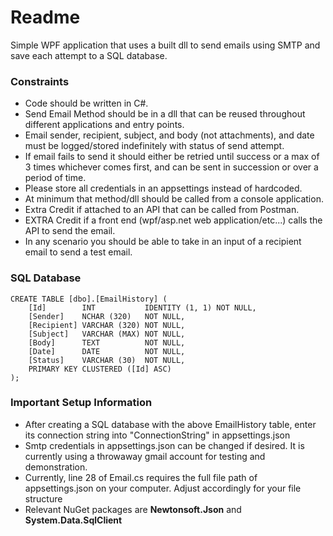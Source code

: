 # Readme
Simple WPF application that uses a built dll to send emails using SMTP and save each attempt to a SQL database.

### Constraints
* Code should be written in C#.
* Send Email Method should be in a dll that can be reused throughout different applications and entry points.
* Email sender, recipient, subject, and body (not attachments), and date must be logged/stored indefinitely with status of send attempt.
* If email fails to send it should either be retried until success or a max of 3 times whichever comes first, and can be sent in succession or over a period of time.
* Please store all credentials in an appsettings instead of hardcoded.
* At minimum that method/dll should be called from a console application.
* Extra Credit if attached to an API that can be called from Postman.
* EXTRA Credit if a front end (wpf/asp.net web application/etc...) calls the API to send the email.
* In any scenario you should be able to take in an input of a recipient email to send a test email.

### SQL Database
```
CREATE TABLE [dbo].[EmailHistory] (
    [Id]        INT           IDENTITY (1, 1) NOT NULL,
    [Sender]    NCHAR (320)   NOT NULL,
    [Recipient] VARCHAR (320) NOT NULL,
    [Subject]   VARCHAR (MAX) NOT NULL,
    [Body]      TEXT          NOT NULL,
    [Date]      DATE          NOT NULL,
    [Status]    VARCHAR (30)  NOT NULL,
    PRIMARY KEY CLUSTERED ([Id] ASC)
);
```

### Important Setup Information
* After creating a SQL database with the above EmailHistory table, enter its connection string into "ConnectionString" in appsettings.json
* Smtp credentials in appsettings.json can be changed if desired. It is currently using a throwaway gmail account for testing and demonstration.
* Currently, line 28 of Email.cs requires the full file path of appsettings.json on your computer. Adjust accordingly for your file structure
* Relevant NuGet packages are **Newtonsoft.Json** and **System.Data.SqlClient**
